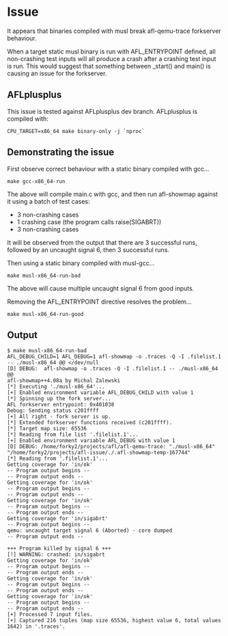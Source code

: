 # Issue

It appears that binaries compiled with musl break afl-qemu-trace forkserver
behaviour.

When a target static musl binary is run with AFL_ENTRYPOINT defined,
all non-crashing test inputs will all produce a crash after a crashing test
input is run. This would suggest that something between _start() and main()
is causing an issue for the forkserver.

## AFLplusplus

This issue is tested against AFLplusplus dev branch. AFLplusplus is compiled
with:

```
CPU_TARGET=x86_64 make binary-only -j `nproc`
```

## Demonstrating the issue

First observe correct behaviour with a static binary compiled with gcc...

```
make gcc-x86_64-run
```

The above will compile main.c with gcc, and then run afl-showmap against it
using a batch of test cases:

* 3 non-crashing cases
* 1 crashing case (the program calls raise(SIGABRT))
* 3 non-crashing cases

It will be observed from the output that there are 3 successful runs,
followed by an uncaught signal 6, then 3 successful runs.

Then using a static binary compiled with musl-gcc...

```
make musl-x86_64-run-bad
```

The above will cause multiple uncaught signal 6 from good inputs.

Removing the AFL_ENTRYPOINT directive resolves the problem...

```
make musl-x86_64-run-good
```

## Output

```
$ make musl-x86_64-run-bad
AFL_DEBUG_CHILD=1 AFL_DEBUG=1 afl-showmap -o .traces -Q -I .filelist.1 -- ./musl-x86_64 @@ </dev/null
[D] DEBUG:  afl-showmap -o .traces -Q -I .filelist.1 -- ./musl-x86_64 @@
afl-showmap++4.08a by Michal Zalewski
[*] Executing './musl-x86_64'...
[+] Enabled environment variable AFL_DEBUG_CHILD with value 1
[*] Spinning up the fork server...
AFL forkserver entrypoint: 0x401038
Debug: Sending status c201ffff
[+] All right - fork server is up.
[*] Extended forkserver functions received (c201ffff).
[*] Target map size: 65536
[*] Reading from file list '.filelist.1'...
[+] Enabled environment variable AFL_DEBUG with value 1
[D] DEBUG: /home/forky2/projects/afl/afl-qemu-trace: "./musl-x86_64" "/home/forky2/projects/afl-issue/./.afl-showmap-temp-167744"
[*] Reading from '.filelist.1'...
Getting coverage for 'in/ok'
-- Program output begins --
-- Program output ends --
Getting coverage for 'in/ok'
-- Program output begins --
-- Program output ends --
Getting coverage for 'in/ok'
-- Program output begins --
-- Program output ends --
Getting coverage for 'in/sigabrt'
-- Program output begins --
qemu: uncaught target signal 6 (Aborted) - core dumped
-- Program output ends --

+++ Program killed by signal 6 +++
[!] WARNING: crashed: in/sigabrt
Getting coverage for 'in/ok'
-- Program output begins --
-- Program output ends --
Getting coverage for 'in/ok'
-- Program output begins --
-- Program output ends --
Getting coverage for 'in/ok'
-- Program output begins --
-- Program output ends --
[+] Processed 7 input files.
[+] Captured 216 tuples (map size 65536, highest value 6, total values 1642) in '.traces'.
```
